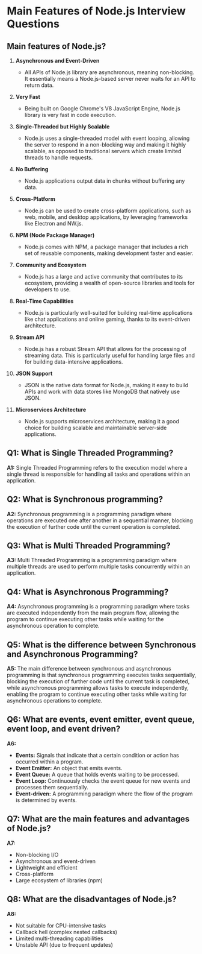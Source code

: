 # Main Features of Node.js Interview Questions

## Main features of Node.js?

1. **Asynchronous and Event-Driven**
   - All APIs of Node.js library are asynchronous, meaning non-blocking. It essentially means a Node.js-based server never waits for an API to return data.

2. **Very Fast**
   - Being built on Google Chrome's V8 JavaScript Engine, Node.js library is very fast in code execution.

3. **Single-Threaded but Highly Scalable**
   - Node.js uses a single-threaded model with event looping, allowing the server to respond in a non-blocking way and making it highly scalable, as opposed to traditional servers which create limited threads to handle requests.

4. **No Buffering**
   - Node.js applications output data in chunks without buffering any data.

5. **Cross-Platform**
   - Node.js can be used to create cross-platform applications, such as web, mobile, and desktop applications, by leveraging frameworks like Electron and NW.js.

6. **NPM (Node Package Manager)**
   - Node.js comes with NPM, a package manager that includes a rich set of reusable components, making development faster and easier.

7. **Community and Ecosystem**
   - Node.js has a large and active community that contributes to its ecosystem, providing a wealth of open-source libraries and tools for developers to use.

8. **Real-Time Capabilities**
   - Node.js is particularly well-suited for building real-time applications like chat applications and online gaming, thanks to its event-driven architecture.

9. **Stream API**
   - Node.js has a robust Stream API that allows for the processing of streaming data. This is particularly useful for handling large files and for building data-intensive applications.

10. **JSON Support**
    - JSON is the native data format for Node.js, making it easy to build APIs and work with data stores like MongoDB that natively use JSON.

11. **Microservices Architecture**
    - Node.js supports microservices architecture, making it a good choice for building scalable and maintainable server-side applications.
   
## Q1: What is Single Threaded Programming?

**A1:** Single Threaded Programming refers to the execution model where a single thread is responsible for handling all tasks and operations within an application.

## Q2: What is Synchronous programming?

**A2:** Synchronous programming is a programming paradigm where operations are executed one after another in a sequential manner, blocking the execution of further code until the current operation is completed.

## Q3: What is Multi Threaded Programming?

**A3:** Multi Threaded Programming is a programming paradigm where multiple threads are used to perform multiple tasks concurrently within an application.

## Q4: What is Asynchronous Programming?

**A4:** Asynchronous programming is a programming paradigm where tasks are executed independently from the main program flow, allowing the program to continue executing other tasks while waiting for the asynchronous operation to complete.

## Q5: What is the difference between Synchronous and Asynchronous Programming?

**A5:** The main difference between synchronous and asynchronous programming is that synchronous programming executes tasks sequentially, blocking the execution of further code until the current task is completed, while asynchronous programming allows tasks to execute independently, enabling the program to continue executing other tasks while waiting for asynchronous operations to complete.

## Q6: What are events, event emitter, event queue, event loop, and event driven?

**A6:** 
- **Events:** Signals that indicate that a certain condition or action has occurred within a program.
- **Event Emitter:** An object that emits events.
- **Event Queue:** A queue that holds events waiting to be processed.
- **Event Loop:** Continuously checks the event queue for new events and processes them sequentially.
- **Event-driven:** A programming paradigm where the flow of the program is determined by events.

## Q7: What are the main features and advantages of Node.js?

**A7:** 
- Non-blocking I/O
- Asynchronous and event-driven
- Lightweight and efficient
- Cross-platform
- Large ecosystem of libraries (npm)

## Q8: What are the disadvantages of Node.js?

**A8:** 
- Not suitable for CPU-intensive tasks
- Callback hell (complex nested callbacks)
- Limited multi-threading capabilities
- Unstable API (due to frequent updates)


